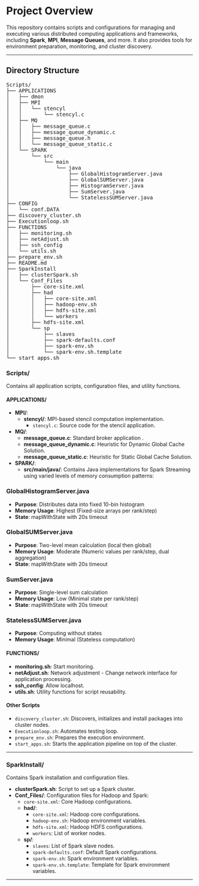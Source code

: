 # Project Overview

This repository contains scripts and configurations for managing and executing various distributed computing applications and frameworks, including **Spark**, **MPI**, **Message Queues**, and more. It also provides tools for environment preparation, monitoring, and cluster discovery.

---

## **Directory Structure**

<pre>
Scripts/
├── APPLICATIONS
│   ├── dmon
│   ├── MPI
│   │   └── stencyl
│   │       └── stencyl.c
│   ├── MQ
│   │   ├── message_queue.c
│   │   ├── message_queue_dynamic.c
│   │   ├── message_queue.h
│   │   └── message_queue_static.c
│   └── SPARK
│       └── src
│           └── main
│               └── java
│                   ├── GlobalHistogramServer.java
│                   ├── GlobalSUMServer.java
│                   ├── HistogramServer.java
│                   ├── SumServer.java
│                   └── StatelessSUMServer.java
├── CONFIG
│   └── conf.DATA
├── discovery_cluster.sh
├── Executionloop.sh
├── FUNCTIONS
│   ├── monitoring.sh
│   ├── netAdjust.sh
│   ├── ssh_config
│   └── utils.sh
├── prepare_env.sh
├── README.md
├── SparkInstall
│   ├── clusterSpark.sh
│   └── Conf_Files
│       ├── core-site.xml
│       ├── had
│       │   ├── core-site.xml
│       │   ├── hadoop-env.sh
│       │   ├── hdfs-site.xml
│       │   └── workers
│       ├── hdfs-site.xml
│       └── sp
│           ├── slaves
│           ├── spark-defaults.conf
│           ├── spark-env.sh
│           └── spark-env.sh.template
└── start_apps.sh
</pre>
### **Scripts/**
Contains all application scripts, configuration files, and utility functions.  

#### **APPLICATIONS/**  
- **MPI/**:  
  - **stencyl/**: MPI-based stencil computation implementation.  
    - `stencyl.c`: Source code for the stencil application.  
- **MQ/**:  
  - **message_queue.c**: Standard broker application .
  - **message_queue_dynamic.c**: Heuristic for Dynamic Global Cache Solution.  
  - **message_queue_static.c**: Heuristic for Static Global Cache Solution.  
- **SPARK/**:  
  - **src/main/java/**: Contains Java implementations for Spark Streaming using varied levels of memory consumption patterns:

### GlobalHistogramServer.java
- **Purpose**: Distributes data into fixed 10-bin histogram
- **Memory Usage**: Highest (Fixed-size arrays per rank/step)
- **State**: mapWithState with 20s timeout

### GlobalSUMServer.java
- **Purpose**: Two-level mean calculation (local then global)
- **Memory Usage**: Moderate (Numeric values per rank/step, dual aggregation)
- **State**: mapWithState with 20s timeout

### SumServer.java
- **Purpose**: Single-level sum calculation
- **Memory Usage**: Low (Minimal state per rank/step)
- **State**: mapWithState with 20s timeout

### StatelessSUMServer.java
- **Purpose**: Computing without states
- **Memory Usage**: Minimal (Stateless computation) 


#### **FUNCTIONS/**  
- **monitoring.sh**: Start monitoring.  
- **netAdjust.sh**: Network adjustment - Change network interface for application processing.  
- **ssh_config**: Allow localhost.  
- **utils.sh**: Utility functions for script reusability.  

#### Other Scripts  
- `discovery_cluster.sh`: Discovers, initializes and install packages into cluster nodes.  
- `Executionloop.sh`: Automates testing loop.  
- `prepare_env.sh`: Prepares the execution environment.  
- `start_apps.sh`: Starts the application pipeline on top of the cluster.  

---

### **SparkInstall/**  
Contains Spark installation and configuration files.  

- **clusterSpark.sh**: Script to set up a Spark cluster.  
- **Conf_Files/**: Configuration files for Hadoop and Spark:  
  - `core-site.xml`: Core Hadoop configurations.  
  - **had/**:  
    - `core-site.xml`: Hadoop core configurations.  
    - `hadoop-env.sh`: Hadoop environment variables.  
    - `hdfs-site.xml`: Hadoop HDFS configurations.  
    - `workers`: List of worker nodes.  
  - **sp/**:  
    - `slaves`: List of Spark slave nodes.  
    - `spark-defaults.conf`: Default Spark configurations.  
    - `spark-env.sh`: Spark environment variables.  
    - `spark-env.sh.template`: Template for Spark environment variables.  

---


